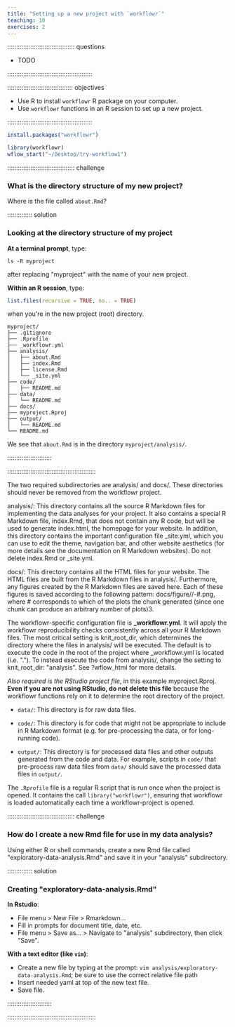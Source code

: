 ```yaml
---
title: "Setting up a new project with `workflowr`"
teaching: 10
exercises: 2
---
```


:::::::::::::::::::::::::::::::::::::: questions 


- TODO

::::::::::::::::::::::::::::::::::::::::::::::::

::::::::::::::::::::::::::::::::::::: objectives

- Use R to install `workflowr` R package on your computer.    
- Use `workflowr` functions in an R session to set up a new project.  


::::::::::::::::::::::::::::::::::::::::::::::::



```r
install.packages("workflowr")
```



```r
library(workflowr)
wflow_start("~/Desktop/try-workflow1")
```





:::::::::::::::::::::::::::::::::::::: challenge

### What is the directory structure of my new project? 

Where is the file called `about.Rmd`? 

:::::::::::::: solution

### Looking at the directory structure of my project

**At a terminal prompt**, type:

```
ls -R myproject
```

after replacing "myproject" with the name of your new project.

**Within an R session**, type: 


```r
list.files(recursive = TRUE, no.. = TRUE)
```

when you're in the new project (root) directory. 


```
myproject/
├── .gitignore
├── .Rprofile
├── _workflowr.yml
├── analysis/
│   ├── about.Rmd
│   ├── index.Rmd
│   ├── license.Rmd
│   └── _site.yml
├── code/
│   ├── README.md
├── data/
│   └── README.md
├── docs/
├── myproject.Rproj
├── output/
│   └── README.md
└── README.md
```

We see that `about.Rmd` is in the directory `myproject/analysis/`.




:::::::::::::::::::::::::

::::::::::::::::::::::::::::::::::::::::::::::::::


The two required subdirectories are analysis/ and docs/. These directories should never be removed from the workflowr project.

analysis/: This directory contains all the source R Markdown files for implementing the data analyses for your project. It also contains a special R Markdown file, index.Rmd, that does not contain any R code, but will be used to generate index.html, the homepage for your website. In addition, this directory contains the important configuration file _site.yml, which you can use to edit the theme, navigation bar, and other website aesthetics (for more details see the documentation on R Markdown websites). Do not delete index.Rmd or _site.yml.


docs/: This directory contains all the HTML files for your website. The HTML files are built from the R Markdown files in analysis/. Furthermore, any figures created by the R Markdown files are saved here. Each of these figures is saved according to the following pattern: docs/figure/<insert Rmd filename>/<insert chunk name>-#.png, where # corresponds to which of the plots the chunk generated (since one chunk can produce an arbitrary number of plots)3.


The workflowr-specific configuration file is **_workflowr.yml**. It will apply the workflowr reproducibility checks consistently across all your R Markdown files. The most critical setting is knit_root_dir, which determines the directory where the files in analysis/ will be executed. The default is to execute the code in the root of the project where _workflowr.yml is located (i.e. "."). To instead execute the code from analysis/, change the setting to knit_root_dir: "analysis". See ?wflow_html for more details.

*Also required is the RStudio project file*, in this example myproject.Rproj. **Even if you are not using RStudio, do not delete this file** because the workflowr functions rely on it to determine the root directory of the project.


* `data/`: This directory is for raw data files.

* `code/`: This directory is for code that might not be appropriate to include
in R Markdown format (e.g. for pre-processing the data, or for long-running
code).

* `output/`: This directory is for processed data files and other
outputs generated from the code and data. For example, scripts in
`code/` that pre-process raw data files from `data/` should save the
processed data files in `output/`.

The `.Rprofile` file is a regular R script that is run once when the project is
opened. It contains the call `library("workflowr")`, ensuring that workflowr is
loaded automatically each time a workflowr-project is opened.


:::::::::::::::::::::::::::::::::::::: challenge

### How do I create a new Rmd file for use in my data analysis?   

Using either R or shell commands, create a new Rmd file called "exploratory-data-analysis.Rmd" and save it in your "analysis" subdirectory. 

:::::::::::::: solution

### Creating "exploratory-data-analysis.Rmd"

**In Rstudio**: 
- File menu > New File > Rmarkdown...   
- Fill in prompts for document title, date, etc.   
- File menu > Save as... > Navigate to "analysis" subdirectory, then click "Save".

**With a text editor (like `vim`)**:

- Create a new file by typing at the prompt: `vim analysis/exploratory-data-analysis.Rmd`; be sure to use the correct relative file path  
- Insert needed yaml at top of the new text file.   
- Save file. 





:::::::::::::::::::::::::

::::::::::::::::::::::::::::::::::::::::::::::::::






